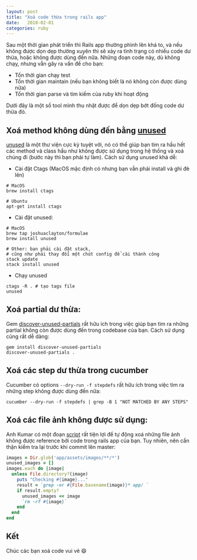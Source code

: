 ```yaml
---
layout: post
title: "Xoá code thừa trong rails app"
date:   2018-02-01
categories: ruby
---
```


Sau một thời gian phát triển thì Rails app thường phình lên khá to, và nếu không được dọn dẹp thường xuyên thì sẽ xảy ra tình trạng có nhiều code dư thừa, hoặc không được dùng đến nữa. Những đoạn code này, dù không chạy, nhưng vẫn gây ra vấn đề cho bạn:

- Tốn thời gian chạy test
- Tốn thời gian maintain (nếu bạn không biết là nó không còn được dùng nữa)
- Tốn thời gian parse và tìm kiếm của ruby khi hoạt động

Dưới đây là một số tool mình thu nhặt được để dọn dẹp bớt đống code dư thừa đó.

## Xoá method không dùng đến bằng [unused](https://github.com/joshuaclayton/unused)

[unused](https://github.com/joshuaclayton/unused) là một thư viện cực kỳ tuyệt vời, nó có thể giúp bạn tìm ra hầu hết các method và class hầu như không được sử dụng trong hệ thống và xoá chúng đi (bước này thì bạn phải tự làm). Cách sử dụng unused khá dễ:

- Cài đặt Ctags (MacOS mặc định có nhưng bạn vẫn phải install và ghi đè lên)

```shell
# MacOS
brew install ctags

# Ubuntu
apt-get install ctags
```

- Cài đặt unused:

```shell
# MacOS
brew tap joshuaclayton/formulae
brew install unused

# Other: bạn phải cài đặt stack, 
# cũng như phải thay đổi một chút config để cài thành công
stack update
stack install unused
```

- Chạy unused

```shell
ctags -R . # tạo tags file
unused
```

## Xoá partial dư thừa:

Gem [discover-unused-partials](https://github.com/vinibaggio/discover-unused-partials) rất hữu ích trong việc giúp bạn tìm ra những partial không còn được dùng đến trong codebase của bạn. Cách sử dụng cũng rất dễ dàng:

```shell
gem install discover-unused-partials
discover-unused-partials .
```

## Xoá các step dư thừa trong cucumber

Cucumber có options `--dry-run -f stepdefs` rất hữu ích trong việc tìm ra những step không được dùng đến nữa:

```shell
cucumber --dry-run -f stepdefs | grep -B 1 "NOT MATCHED BY ANY STEPS"
```

## Xoá các file ảnh không được sử dụng:

Anh Kumar có một đoạn [script](https://blog.botreetechnologies.com/remove-unused-images-from-rails-application-6d68eba67d8e) rất tiện lợi để tự động xoá những file ảnh không được reference bởi code trong rails app của bạn. Tuy nhiên, nên cẩn thận kiểm tra lại trước khi commit lên master:

```ruby
images = Dir.glob('app/assets/images/**/*')
unused_images = []
images.each do |image|
  unless File.directory?(image)
    puts "Checking #{image}..."
    result = `grep -nr #{File.basename(image)}* app/ `
    if result.empty?
      unused_images << image
      `rm -rf #{image}`
    end
  end
end
```

## Kết

Chúc các bạn xoá code vui vẻ :smile:
